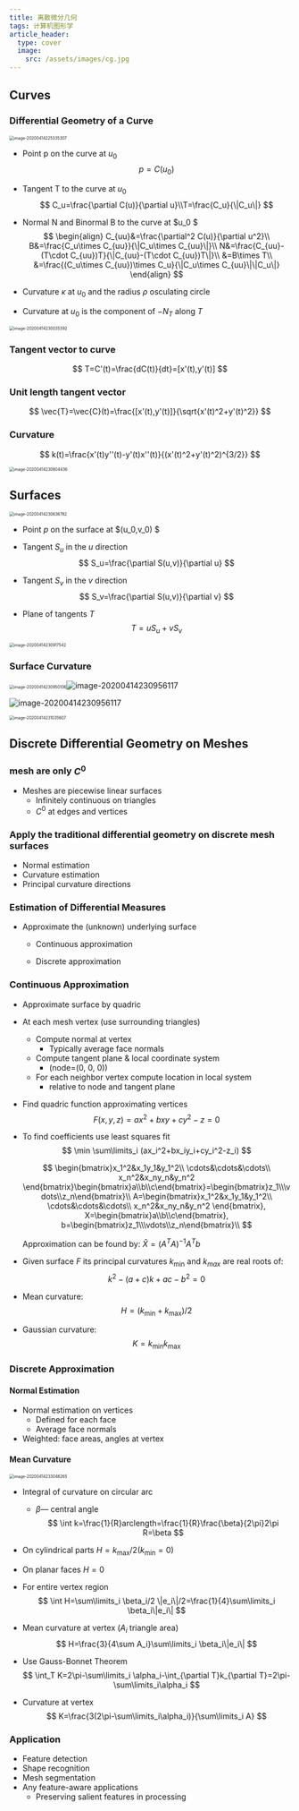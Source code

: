 ```yaml
---
title: 离散微分几何
tags: 计算机图形学
article_header:
  type: cover
  image:
    src: /assets/images/cg.jpg
---
```


<!--more-->

## Curves

### Differential Geometry of a Curve

<img src="/assets/images/离散微分几何.assets/image-20200414225335307.png" alt="image-20200414225335307" style="zoom:50%;" />

* Point p on the curve at $u_0$
	$$
	p=C(u_0)
	$$

* Tangent T to the curve at $u_0$
	$$
	C_u=\frac{\partial C(u)}{\partial u}\\T=\frac{C_u}{\|C_u\|}
	$$

* Normal N and Binormal B to the curve at $u_0 $
	$$
	\begin{align}
	C_{uu}&=\frac{\partial^2 C(u)}{\partial u^2}\\
	B&=\frac{C_u\times C_{uu}}{\|C_u\times C_{uu}\|}\\
	N&=\frac{C_{uu}-(T\cdot C_{uu})T}{\|C_{uu}-(T\cdot C_{uu})T\|}\\
	&=B\times T\\
	&=\frac{(C_u\times C_{uu})\times C_u}{\|C_u\times C_{uu}\|\|C_u\|}
	\end{align}
	$$

* Curvature $κ$ at $u_0$ and the radius $ρ$ osculating circle 

* Curvature at $u_0$ is the component of $-N_T$ along $T$ 

<img src="/assets/images/离散微分几何.assets/image-20200414230035392.png" alt="image-20200414230035392" style="zoom:50%;" />

### Tangent vector to curve

$$
T=C'(t)=\frac{dC(t)}{dt}=[x'(t),y'(t)]
$$

### Unit length tangent vector

$$
\vec{T}=\vec{C}(t)=\frac{[x'(t),y'(t)]}{\sqrt{x'(t)^2+y'(t)^2}}
$$

### Curvature

$$
k(t)=\frac{x'(t)y''(t)-y'(t)x''(t)}{(x'(t)^2+y'(t)^2)^{3/2}}
$$

<img src="/assets/images/离散微分几何.assets/image-20200414230604436.png" alt="image-20200414230604436" style="zoom:50%;" />

## Surfaces

<img src="/assets/images/离散微分几何.assets/image-20200414230636782.png" alt="image-20200414230636782" style="zoom:50%;" />

* Point $p$ on the surface at $(u_0,v_0) $

* Tangent $S_u$ in the $u$ direction 
	$$
	S_u=\frac{\partial S(u,v)}{\partial u}
	$$

* Tangent $S_v$ in the $v$ direction 
	$$
	S_v=\frac{\partial S(u,v)}{\partial v}
	$$
	
* Plane of tangents $T$
	$$
	T=uS_u+vS_v
	$$

<img src="/assets/images/离散微分几何.assets/image-20200414230917542.png" alt="image-20200414230917542" style="zoom:50%;" />

### Surface Curvature

<img src="/assets/images/离散微分几何.assets/image-20200414230950106.png" alt="image-20200414230950106" style="zoom:50%;" />![image-20200414230956117](/assets/images/离散微分几何.assets/image-20200414230956117.png)

![image-20200414230956117](/assets/images/离散微分几何.assets/image-20200414230956117.png)

<img src="/assets/images/离散微分几何.assets/image-20200414231035607.png" alt="image-20200414231035607" style="zoom:50%;" />

## Discrete Differential Geometry on Meshes

### mesh are only $C^0$

* Meshes are piecewise linear surfaces
	* Infinitely continuous on triangles
	* $C^0$ at edges and vertices

### Apply the traditional differential geometry on discrete mesh surfaces

* Normal estimation
* Curvature estimation
* Principal curvature directions

### Estimation of Differential Measures

* Approximate the (unknown) underlying surface

	* Continuous approximation

	* Discrete approximation

### Continuous Approximation

* Approximate surface by quadric

* At each mesh vertex (use surrounding triangles)

	* Compute normal at vertex
		* Typically average face normals
	* Compute tangent plane & local coordinate system
		* (node=(0, 0, 0))
	* For each neighbor vertex compute location in local system
		* relative to node and tangent plane

* Find quadric function approximating vertices
	$$
	F(x,y,z)=ax^2+bxy+cy^2-z=0
	$$

* To find coefficients use least squares fit
	$$
	\min \sum\limits_i (ax_i^2+bx_iy_i+cy_i^2-z_i)
	$$

	$$
	\begin{bmatrix}x_1^2&x_1y_1&y_1^2\\
	\cdots&\cdots&\cdots\\
	x_n^2&x_ny_n&y_n^2
	\end{bmatrix}\begin{bmatrix}a\\b\\c\end{bmatrix}=\begin{bmatrix}z_1\\\vdots\\z_n\end{bmatrix}\\
	A=\begin{bmatrix}x_1^2&x_1y_1&y_1^2\\
	\cdots&\cdots&\cdots\\
	x_n^2&x_ny_n&y_n^2
	\end{bmatrix},
	X=\begin{bmatrix}a\\b\\c\end{bmatrix},
	b=\begin{bmatrix}z_1\\\vdots\\z_n\end{bmatrix}\\
	$$

	Approximation can be found by: $\hat X=(A^TA)^{-1}A^Tb$

* Given surface $F$ its principal curvatures $k_{\min}$ and $k_{max}$ are real roots of:
	$$
	k^2-(a+c)k+ac-b^2=0
	$$

* Mean curvature:
	$$
	H=(k_{\min}+k_{\max})/2
	$$

* Gaussian curvature:
	$$
	K=k_\min k_\max
	$$
	

### Discrete Approximation

#### Normal Estimation

* Normal estimation on vertices
	* Defined for each face
	* Average face normals
* Weighted: face areas, angles at vertex

#### Mean Curvature

<img src="/assets/images/离散微分几何.assets/image-20200414233046265.png" alt="image-20200414233046265" style="zoom:50%;" />

* Integral of curvature on circular arc

	* $\beta$— central angle
		$$
		\int k=\frac{1}{R}arclength=\frac{1}{R}\frac{\beta}{2\pi}2\pi R=\beta
		$$

* On cylindrical parts $H=k_\max/2 (k_\min=0)$

* On planar faces $H=0$

* For entire vertex region
	$$
	\int H=\sum\limits_i \beta_i/2 \|e_i\|/2=\frac{1}{4}\sum\limits_i \beta_i\|e_i\|
	$$
	
* Mean curvature at vertex ($A_i$ triangle area)
	$$
	H=\frac{3}{4\sum A_i}\sum\limits_i \beta_i\|e_i\|
	$$
	
* Use Gauss-Bonnet Theorem
	$$
	\int_T K=2\pi-\sum\limits_i \alpha_i-\int_{\partial T}k_{\partial T}=2\pi-\sum\limits_i\alpha_i
	$$

* Curvature at vertex
	$$
	K=\frac{3(2\pi-\sum\limits_i\alpha_i)}{\sum\limits_i A}
	$$

### Application

* Feature detection
* Shape recognition
* Mesh segmentation
* Any feature-aware applications
	* Preserving salient features in processing